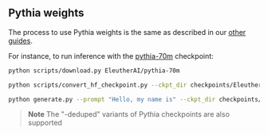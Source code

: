 ## Pythia weights

The process to use Pythia weights is the same as described in our [other guides](download_weights.md).

For instance, to run inference with the [pythia-70m](https://huggingface.co/EleutherAI/pythia-70m) checkpoint:

```bash
python scripts/download.py EleutherAI/pythia-70m

python scripts/convert_hf_checkpoint.py --ckpt_dir checkpoints/EleutherAI/pythia-70m

python generate.py --prompt "Hello, my name is" --ckpt_dir checkpoints/EleutherAI/pythia-70m
```

> **Note**
> The "-deduped" variants of Pythia checkpoints are also supported